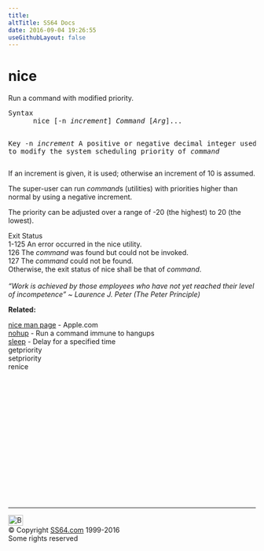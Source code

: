 ```yaml
---
title:
altTitle: SS64 Docs
date: 2016-09-04 19:26:55
useGithubLayout: false
---
```

<!-- #BeginLibraryItem "/Library/head_osx.lbi" --><!-- #EndLibraryItem --><h1>nice</h1> 
<p>Run a command with modified priority. </p>
<pre>Syntax
      nice [-n <i>increment</i>] <i>Command</i> [<i>Arg</i>]...

Key
   -n <i>increment  </i>A positive or negative decimal integer used
                 to modify the system scheduling priority of <i>command</i></pre>
<p>If an increment is given, it is
used; otherwise an increment of 10 is assumed.</p>
<p> The super-user can run <i>command</i>s (utilities) with priorities higher than normal by using a negative increment. </p>
<p>The priority can be adjusted over a range of -20 (the highest) to 20 (the lowest).</p>
<p> Exit Status<br>
1-125 An error occurred in the nice utility.<br>
126 The <i>command</i> was found but could not be invoked.<br>
127 The <i>command</i> could not be found.<br> 
Otherwise, the exit status of nice shall be that of <i>command</i>.<br>
<br>
<i class="quote">“Work is achieved by those employees who have not yet reached their level of incompetence” ~ Laurence J. Peter (The Peter Principle)</i> </p>
<p><b>Related:</b></p>
<p><a href="https://developer.apple.com/legacy/library/documentation/Darwin/Reference/ManPages/man1/nice.1.html">nice man page</a> - Apple.com<br>
<a href="nohup.html">nohup</a> - Run a command immune to hangups<br>
<a href="sleep.html">sleep</a> - Delay for a specified time<br>
getpriority<br> 
setpriority<br>
renice</p><!-- #BeginLibraryItem "/Library/foot_osx.lbi" --><p>
<!-- OSX300 -->
<ins class="adsbygoogle" style="display:inline-block;width:300px;height:250px" data-ad-client="ca-pub-6140977852749469" data-ad-slot="1823340303"></ins>
<script>
(adsbygoogle = window.adsbygoogle || []).push({});
</script></p>
<hr>
<div id="bl" class="footer"><a href="nice.html#"><img src="../images/top.png" width="30" height="22" alt="Back to the Top"></a></div>
<div id="br" class="footer, tagline">© Copyright <a href="../index.html">SS64.com</a> 1999-2016<br>
Some rights reserved</div><!-- #EndLibraryItem -->
